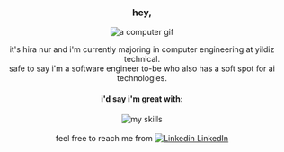 <div align="center">

### hey,
![a computer gif](https://64.media.tumblr.com/73764a5da95ac5d96ae1f6fb36f54ba7/a4dd52455f009d53-eb/s500x750/4f6b873122472e70e0285ac827b592c5f8032ee6.gifv "welcome, welcome ")

it's hira nur and i'm currently majoring in computer engineering at yildiz technical. \
safe to say i'm a software engineer to-be who also has a soft spot for ai technologies. 
<br />
#### i'd say i'm great with: 
![my skills](https://skillicons.dev/icons?i=c,py,java,anaconda&theme=light)
<br />
<br />
 feel free to reach me from [![Linkedin](https://i.stack.imgur.com/gVE0j.png) LinkedIn](https://www.linkedin.com/nurmorca)


</div>




<!--
**nurmorca/nurmorca** is a ✨ _special_ ✨ repository because its `README.md` (this file) appears on your GitHub profile.

Here are some ideas to get you started:

- 🔭 I’m currently working on ...
- 🌱 I’m currently learning ...
- 👯 I’m looking to collaborate on ...
- 🤔 I’m looking for help with ...
- 💬 Ask me about ...
- 📫 How to reach me: ...
- 😄 Pronouns: ...
- ⚡ Fun fact: ...
-->
